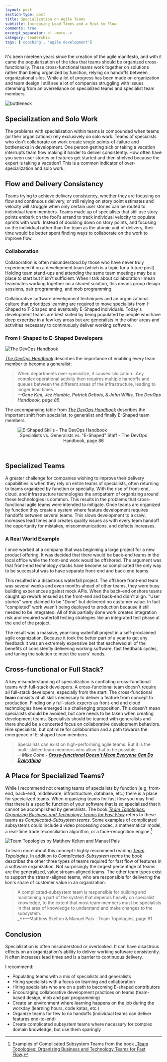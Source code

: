 ```yaml
---
layout: post
section-type: post
title: Specialization on Agile Teams 
subtitle: Increasing Lead Times and a Risk to Flow
comments: true
excerpt_separator: <!--more-->
category: leadership
tags: ['coaching', 'agile development']
---
```


It's been nineteen years since the creation of the agile manifesto, and with it came the popularization of the idea that teams should be organized cross-functionally. These cross-functional teams work together on solutions rather than being organized by function, relying on handoffs between organizational silos. While a lot of progress has been made on organization and team design I still see a lot of companies struggling with issues stemming from an overreliance on specialized teams and specialist team members. 
<!--more-->

<img src="/img/bottleneck.jpg" alt="bottleneck" class="img-responsive" />

## Specialization and Solo Work 
The problems with specialization within teams is compounded when teams (or their organizations) rely exclusively on solo work. Teams of specialists who don't collaborate on work create single points-of-failure and bottlenecks in development. One person getting sick or taking a vacation interrupts team flow making it harder to deliver consistently. How often have you seen user stories or features get started and then shelved because the expert is taking a vacation? This is a common indicator of over-specialization and solo work. 

## Flow and Delivery Consistency
Teams trying to achieve delivery consistency, whether they are focusing on flow and continuous delivery, or still relying on story point estimates and velocity will struggle when only certain user stories can be routed to individual team members. Teams made up of specialists that still use story points embark on the fool's errand to track individual velocity to populate sprints with work. Instead of doubling down on story points, and focusing on the individual rather than the team as the atomic unit of delivery, their time would be better spent finding ways to collaborate on the work to improve flow. 

### Collaboration 
Collaboration is often misunderstood by those who have never truly experienced it on a development team (which is a topic for a future post). Holding team stand-ups and attending the same team meetings may be a place to start but it isn't sufficient. When I talk about collaboration I mean teammates working together on a shared solution, this means group design sessions, pair programming, and mob programming. 

Collaborative software development techniques and an organizational culture that prioritizes learning are required to move specialists from I-Shaped to T-Shaped and eventually E-Shaped individuals. Today's development teams are best suited by being populated by people who have deep expertise in a few key areas but are generalists in the other areas and activities necessary to continuously deliver working software. 

### From I-Shaped to E-Shaped Developers

<img src="/img/devops-handbook.jpg" alt="The DevOps Handbook" class="img-responsive" />

_[The DevOps Handbook](https://www.amazon.com/DevOps-Handbook-World-Class-Reliability-Organizations/dp/1942788002/)_ describes the importance of enabling every team member to become a generalist: 

> When departments over-specialize, it causes siloization...Any complex operational activity then requires multiple handoffs and queues between the different areas of the infrastructure, leading to longer lead times.  
> _**&mdash;Gene Kim, Jez Humble, Patrick Debois, & John Willis, The DevOps Handbook, page 85.**_ 

The accompanying table from _[The DevOps Handbook](https://www.amazon.com/DevOps-Handbook-World-Class-Reliability-Organizations/dp/1942788002/)_ describes the important shift from specialist, to generalist and finally E-Shaped team members. 
<figure>
    <img src="/img/e-shaped-devops-handbook-table.png" alt="E-Shaped Skills - The DevOps Handbook" class="img-responsive" />
    <figcaption style="text-align:center">Specialists vs. Generalists vs. "E-Shaped" Staff - The DevOps Handbook, page 86</figcaption>
</figure>
<br/>

## Specialized Teams
A greater challenge for companies wishing to improve their delivery capabilities is when they rely on entire teams of specialists, often returning to teams organized by function or specialty. With the rise of front-end, cloud, and infrastructure technologies the antipattern of organizing around these technologies is common. This results in the problems that cross-functional agile teams were intended to mitigate. Once teams are organized by function they create a system where feature development requires handoffs between several teams. This slows development to a crawl, increases lead times and creates quality issues as with every team handoff the opportunity for mistakes, miscommunications, and defects increases. 

### A Real World Example
I once worked at a company that was beginning a large project for a new product offering. It was decided that there would be back-end teams in the local office while the front-end work would be offshored. The argument was that front-end technology stacks have become so complicated the only way to be successful was to have separate front-end and back-end teams.

This resulted in a disastrous waterfall project. The offshore front-end team was several weeks and even months ahead of other teams, they were busy building experiences against mock APIs. When the back-end onshore teams caught up rework ensued as the front-end and back-end didn't align. "User stories" were claimed to be "Done" but delivered no customer value. In fact "completed" work wasn't being deployed to production because it still needed to be integrated. All of this partially done work created integration risk and required waterfall testing strategies like an integrated test phase at the end of the project. 

The result was a massive, year-long waterfall project in a self-proclaimed agile organization. Because it took the better part of a year to get any feedback it was an extremely expensive bet that eschewed all of the benefits of consistently delivering working software, fast feedback cycles, and tuning the solution to meet the users' needs. 

## Cross-functional or Full Stack?

A key misunderstanding of specialization is conflating cross-functional teams with full-stack developers. A cross-functional team doesn't require all full-stack developers, especially from the start. The cross-functional **team** consists of all skills necessary to deliver a feature from concept to production. Finding only full-stack experts as front-end and cloud technologies have emerged is a challenging proposition. This doesn't mean specialists should be avoided, but care needs to be taken when creating development teams. Specialists should be teamed with generalists and there should be a concerted focus on collaborative development behaviors. Hire specialists, but optimize for collaboration and a path towards the emergence of E-shaped team members. 

> Specialists can exist on high-performing agile teams. But it is the multi-skilled team members who allow that to be possible.  
> _**&mdash;Mike Cohn - <a href="https://www.mountaingoatsoftware.com/blog/cross-functional-doesnt-mean-everyone-can-do-everything">Cross-functional Doesn't Mean Everyone Can Do Everything</a>**_

## A Place for Specialized Teams?
While I recommend not creating teams of specialists by function (e.g, front-end, back-end, middleware, infrastructure, database, etc.) there is a place for specialized teams. When organizing teams for fast flow you may find that there is a specific function of your software that is so specialized that it cannot be accomplished by generalists. The book _[Team Topologies: Organizing Business and Technology Teams for Fast Flow](https://www.amazon.com/Team-Topologies-Organizing-Business-Technology/dp/1942788819/)_ refers to these teams as _Complicated-Subsystem teams_. Some examples of complicated subsystems could include a video processing codec, a mathematical model, a real-time trade reconciliation algorithm, or a face-recognition engine.[^1]

<img src="/img/team-topologies.jpg" alt="Team Topologies by Matthew Kelton and Manuel Pais" class="img-responsive" />

To learn more about this concept I highly recommend reading _[Team Topologies](https://www.amazon.com/Team-Topologies-Organizing-Business-Technology/dp/1942788819/)_. In addition to _Complicated-Subsystem teams_ the book describes the other three types of teams required for fast flow of features in a software organization. Not surprisingly the largest percentage of teams are the generalized, value stream-aligned teams. The other team types exist to support the stream-aligned teams, who are responsible for delivering the lion's share of customer value in an organization. 

> A complicated-subsystem team is responsible for building and maintaining a part of the system that depends heavily on specialist knowledge, to the extent that most team members must be specialists in that area of knowledge to understand and make changes to the subsystem.  
> _**&mdash;Matthew Skelton & Manuel Pais - Team Topologies, page 91

## Conclusion
Specialization is often misunderstood or overlooked. It can have disastrous effects on an organization's ability to deliver working software consistently. It often increases lead times and is a barrier to continuous delivery.

I recommend:
* Populating teams with a mix of specialists and generalists
* Hiring specialists with a focus on learning and collaboration
* Hiring specialists who are on a path to becoming E-shaped contributors
* Encouraging collaborative development practices on teams (team-based design, mob and pair programming)
* Create an environment where learning happens on the job during the workday (learning hours, code katas, etc.)
* Organize teams for few to no handoffs (individual teams can deliver features end-to-end)
* Create complicated subsystem teams where necessary for complex domain knowledge, but use them sparingly 

[^1]: Examples of Complicated Subsystem Teams from the book _[Team Topologies: Organizing Business and Technology Teams for Fast Flow](https://www.amazon.com/Team-Topologies-Organizing-Business-Technology/dp/1942788819/).